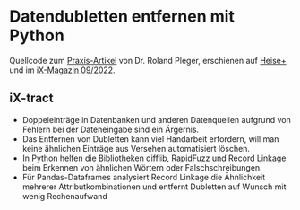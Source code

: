 # Datendubletten entfernen mit Python

Quellcode zum [Praxis-Artikel](https://www.heise.de/select/ix/2022/82212612504066891412) von Dr. Roland Pleger, erschienen auf [Heise+](LINK) und im [iX-Magazin 09/2022](https://www.heise.de/select/ix/2022/9). 

## iX-tract
- Doppeleinträge in Datenbanken und anderen Datenquellen aufgrund von Fehlern bei der Dateneingabe sind ein Ärgernis.
- Das Entfernen von Dubletten kann viel Handarbeit erfordern, will man keine ähnlichen Einträge aus Versehen automatisiert löschen.
- In Python helfen die Bibliotheken difflib, RapidFuzz und Record Linkage beim Erkennen von ähnlichen Wörtern oder Falschschreibungen.
- Für Pandas-Dataframes analysiert Record Linkage die Ähnlichkeit mehrerer Attributkombinationen und entfernt Dubletten auf Wunsch mit wenig Rechenaufwand
